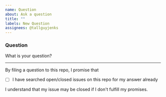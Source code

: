 ```yaml
---
name: Question
about: Ask a question
title: ""
labels: New Question
assignees: @tallguyjenks
---
```


### Question

What is your question?

<!--
Please keep the below portion in your issue. Your issue will be closed if any of the boxes is not checked (i.e., replace `[ ]` by `[x]`).
-->

---

By filing a question to this repo, I promise that

-   [ ] I have searched open/closed issues on this repo for my answer already

I understand that my issue may be closed if I don't fulfill my promises.
